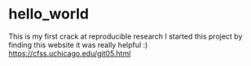 # hello_world
This is my first crack at reproducible research
I started this project by finding this website
it was really helpful :) https://cfss.uchicago.edu/git05.html